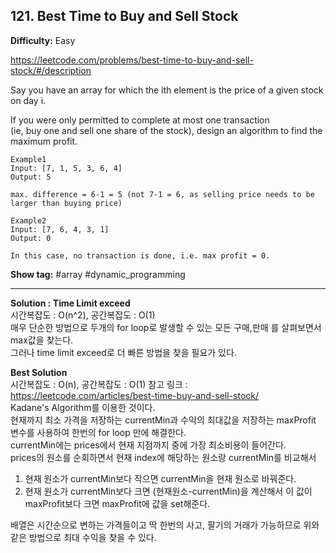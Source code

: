 ## 121. Best Time to Buy and Sell Stock

**Difficulty:** Easy

https://leetcode.com/problems/best-time-to-buy-and-sell-stock/#/description

Say you have an array for which the ith element is the price of a given stock on day i.

If you were only permitted to complete at most one transaction <br/>
(ie, buy one and sell one share of the stock), design an algorithm to find the maximum profit.

```
Example1
Input: [7, 1, 5, 3, 6, 4]
Output: 5

max. difference = 6-1 = 5 (not 7-1 = 6, as selling price needs to be larger than buying price)

Example2
Input: [7, 6, 4, 3, 1]
Output: 0

In this case, no transaction is done, i.e. max profit = 0.
```

**Show tag:** \#array \#dynamic\_programming

---------------------------------------

**Solution : Time Limit exceed** <br/>
시간복잡도 : O(n^2), 공간복잡도 : O(1) <br/>
매우 단순한 방법으로 두개의 for loop로 발생할 수 있는 모든 구매,판매 를 살펴보면서 max값을 찾는다. <br/>
그러나 time limit exceed로 더 빠른 방법을 찾을 필요가 있다.

**Best Solution** <br/>
시간복잡도 : O(n), 공간복잡도 : O(1)
참고 링크 : https://leetcode.com/articles/best-time-buy-and-sell-stock/ <br/>
Kadane's Algorithm를 이용한 것이다. <br/>
현재까지 최소 가격을 저장하는 currentMin과 수익의 최대값을 저장하는 maxProfit 변수를 사용하여 한번의 for loop 만에  해결한다. <br/>
currentMin에는 prices에서 현재 지점까지 중에 가장 최소비용이 들어간다. <br/>
prices의 원소를 순회하면서 현재 index에 해당하는 원소랑 currentMin를 비교해서
1. 현재 원소가 currentMin보다 작으면 currentMin을 현재 원소로 바꿔준다.
2. 현재 원소가 currentMin보다 크면 (현재원소-currentMin)을 계산해서 이 값이 maxProfit보다 크면 maxProfit에 값을 set해준다.

배열은 시간순으로 변하는 가격들이고 딱 한번의 사고, 팔기의 거래가 가능하므로 위와 같은 방법으로 최대 수익을 찾을 수 있다.


